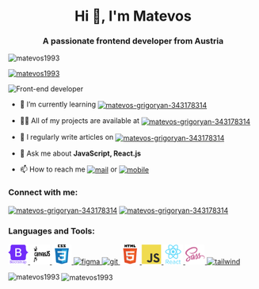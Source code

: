 <h1 align="center">Hi 👋, I'm Matevos</h1>
<h3 align="center">A passionate frontend developer from Austria</h3>

<p align="left"> <img src="https://komarev.com/ghpvc/?username=matevos1993&label=Profile%20views&color=0e75b6&style=flat" alt="matevos1993" /> </p>

<p align="left"> <a href="https://github.com/ryo-ma/github-profile-trophy"><img src="https://github-profile-trophy.vercel.app/?username=matevos1993" alt="matevos1993" style="width: 250;" /></a> </p>

<img src="https://globaleducation.s3.ap-south-1.amazonaws.com/globaledu/gif/front-end-development.gif" alt="Front-end developer">

- 🌱 I’m currently learning <a href="https://nextjs.org/" target="blank"><img align="center" src="https://img.icons8.com/?size=100&id=AU6Wc7r56Fxz&format=png&color=000000" alt="matevos-grigoryan-343178314" height="40" width="40" /></a>

- 👨‍💻 All of my projects are available at <a href="https://github.com/Matevos1993" target="blank"><img align="center" src="https://img.icons8.com/?size=100&id=63777&format=png&color=000000" alt="matevos-grigoryan-343178314" height="40" width="40" /></a>

- 📝 I regularly write articles on <a href="https://linkedin.com/in/matevos-grigoryan-343178314" target="blank"><img align="center" src="https://raw.githubusercontent.com/rahuldkjain/github-profile-readme-generator/master/src/images/icons/Social/linked-in-alt.svg" alt="matevos-grigoryan-343178314" height="30" width="40" /></a>

- 💬 Ask me about **JavaScript, React.js**

- 📫 How to reach me <a href="mailto:mat.grigoryan@gmail.com" target="_blank"><img src="https://img.icons8.com/?size=100&id=AqmeMIaHAeDY&format=png&color=000000" alt="mail"  align="center" height="40" width="40"></a> or <a href="tel:+436766877568"><img src="https://img.icons8.com/?size=100&id=wqTsYydyXBbo&format=png&color=000000" align="center" alt="mobile" height="40" width="40"></a>


<h3 align="left">Connect with me:</h3>
<p align="left">
<a href="https://linkedin.com/in/matevos-grigoryan-343178314" target="blank"><img align="center" src="https://raw.githubusercontent.com/rahuldkjain/github-profile-readme-generator/master/src/images/icons/Social/linked-in-alt.svg" alt="matevos-grigoryan-343178314" height="30" width="40" /></a>
  <a href="https://www.xing.com/profile/Matevos_Grigoryan017478/web_profiles?expandNeffi=true" target="blank"><img align="center" src="https://img.icons8.com/?size=100&id=13979&format=png&color=000000" alt="matevos-grigoryan-343178314" height="40" width="40" /></a>
</p>

<h3 align="left">Languages and Tools:</h3>
<p align="left"> <a href="https://getbootstrap.com" target="_blank" rel="noreferrer"> <img src="https://raw.githubusercontent.com/devicons/devicon/master/icons/bootstrap/bootstrap-plain-wordmark.svg" alt="bootstrap" width="40" height="40"/> </a> <a href="https://canvasjs.com" target="_blank" rel="noreferrer"> <img src="https://raw.githubusercontent.com/Hardik0307/Hardik0307/master/assets/canvasjs-charts.svg" alt="canvasjs" width="40" height="40"/> </a> <a href="https://www.w3schools.com/css/" target="_blank" rel="noreferrer"> <img src="https://raw.githubusercontent.com/devicons/devicon/master/icons/css3/css3-original-wordmark.svg" alt="css3" width="40" height="40"/> </a> <a href="https://www.figma.com/" target="_blank" rel="noreferrer"> <img src="https://www.vectorlogo.zone/logos/figma/figma-icon.svg" alt="figma" width="40" height="40"/> </a> <a href="https://git-scm.com/" target="_blank" rel="noreferrer"> <img src="https://www.vectorlogo.zone/logos/git-scm/git-scm-icon.svg" alt="git" width="40" height="40"/> </a> <a href="https://www.w3.org/html/" target="_blank" rel="noreferrer"> <img src="https://raw.githubusercontent.com/devicons/devicon/master/icons/html5/html5-original-wordmark.svg" alt="html5" width="40" height="40"/> </a> <a href="https://developer.mozilla.org/en-US/docs/Web/JavaScript" target="_blank" rel="noreferrer"> <img src="https://raw.githubusercontent.com/devicons/devicon/master/icons/javascript/javascript-original.svg" alt="javascript" width="40" height="40"/> </a> <a href="https://reactjs.org/" target="_blank" rel="noreferrer"> <img src="https://raw.githubusercontent.com/devicons/devicon/master/icons/react/react-original-wordmark.svg" alt="react" width="40" height="40"/> </a> <a href="https://sass-lang.com" target="_blank" rel="noreferrer"> <img src="https://raw.githubusercontent.com/devicons/devicon/master/icons/sass/sass-original.svg" alt="sass" width="40" height="40"/> </a> <a href="https://tailwindcss.com/" target="_blank" rel="noreferrer"> <img src="https://www.vectorlogo.zone/logos/tailwindcss/tailwindcss-icon.svg" alt="tailwind" width="40" height="40"/> </a> </p>

<p><img align="left" src="https://github-readme-stats.vercel.app/api/top-langs?username=matevos1993&show_icons=true&locale=en&layout=compact" alt="matevos1993" /></p>

<p>&nbsp;<img align="center" src="https://github-readme-stats.vercel.app/api?username=matevos1993&show_icons=true&locale=en" alt="matevos1993" /></p>
